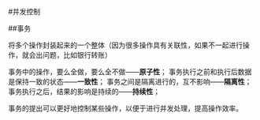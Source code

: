 #并发控制

##事务

将多个操作封装起来的一个整体（因为很多操作具有关联性，如果不一起进行操作，就会出问题，比如银行转账）

事务中的操作，要么全做，要么全不做——**原子性**；
事务执行之前和执行后数据是保持一致的状态——**一致性**；
事务之间是隔离进行的，互不影响——**隔离性**；
事务执行之后，结果的影响是持续的——**持续性**；

事务的提出可以更好地控制某些操作，以便于进行并发处理，提高操作效率。


